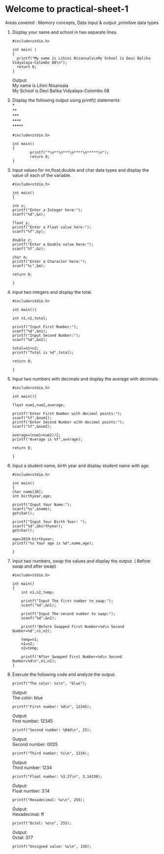 # Welcome to practical-sheet-1

Areas covered : Memory concepts, Data Input & output ,primitive data types

1.	Display your name and school in two separate lines.

        #include<stdio.h> 
       
        int main( )
        {
          printf("My name is Lihini Nisansala\nMy School is Devi Balika Vidyalaya-Colombo 08\n");
          return 0;
        }
     Output:<br/>
        My name is Lihini Nisansala<br/>
        My School is Devi Balika Vidyalaya-Colombo 08
        
2.	Display the following output using printf() statements<br/>
        * <br/>
        ** <br/>
        *** <br/>
        **** <br/>
        ***** <br/>
                
        #include<stdio.h>
        
        int main()
        {
                printf("*\n**\n***\n****\n*****\n");
                return 0;
        }
         
3.	Input values for int,float,double and char data types and display the value of each of the variable.

        #include<stdio.h>
        
        int main()
        {
        
        int x;
        printf("Enter a Integer here:");
        scanf("%d",&x);
        
        float y;
        printf("Enter a Float value here:");
        scanf("%f",&y);
        
        double z;
        printf("Enter a Double value here:");
        scanf("%f",&z);

        char m;
        printf("Enter a Character here:");
        scanf("%c",&m);
        
        return 0;
        
        }

4.	Input two integers and display the total.
        
        #include<stdio.h>
        
        int main(){
        
        int n1,n2,total;
        
        printf("Input First Number:");
        scanf("%d",&n1);
        printf("Input Second Number:");
        scanf("%d",&n2);

        total=n1+n2;
        printf("Total is %d",total);
        
        return 0;
        
        }
        
5.	Input two numbers with decimals and display the average with decimals.
        
        #include<stdio.h>
        
        int main(){
        
        float num1,num2,average;
        
        printf("Enter First Number with decimal points:");
        scanf("%f",&num1);
        printf("Enter Second Number with decimal points:");
        scanf("%f",&num2);
        
        average=(num1+num2)/2;
        printf("Average is %f",average);
        
        return 0;
        
        }

6.	Input a student name, birth year and display student name with age.

        #include<stdio.h>
        
        int main()
        {
        char name[30];
        int birthyear,age;
        
        printf("Input Your Name:");
        scanf("%s",&name);
        getchar();
        
        printf("Input Your Birth Year: ");
        scanf("%d",&birthyear);
        getchar();
        
        age=2019-birthyear;
        printf("%s Your age is %d",name,age);
        
        }
        
7.	Input two numbers, swap the values and display the output. ( Before swap and after swap)
        
        #include<stdio.h>
        
        int main()
        {
            int n1,n2,temp;
            
            printf("Input The first number to swap:");
            scanf("%d",&n1);
            
            printf("Input The second number to swap:");
            scanf("%d",&n2);

            printf("Before Swapped First Number=%d\n Second Number=%d",n1,n2);
            
            temp=n1;
            n1=n2;
            n2=temp;
            
            printf("After Swapped First Number=%d\n Second Number=%d\n",n1,n2);
        }
        
8.	Execute the following code and analyze the output.
        
        printf("The color: %s\n", "blue");   
     Output: <br/>
     The color: blue
     
        printf("First number: %d\n", 12345);
      Output: <br/>
      First number: 12345
      
        printf("Second number: %04d\n", 25);
      Output: <br/>
      Second number: 0025  
      
        printf("Third number: %i\n", 1234);
      Output: <br/>
      Third number: 1234
      
        printf("Float number: %3.2f\n", 3.14159);
      Output: <br/>
      Float number: 3.14

        printf("Hexadecimal: %x\n", 255);
      Output: <br/>
      Hexadecimal: ff
      
        printf("Octal: %o\n", 255);
      Output: <br/>
      Octal: 377

        printf("Unsigned value: %u\n", 150);
